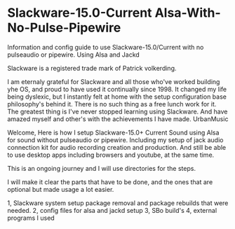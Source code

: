 # Slackware-15.0-Current Alsa-With-No-Pulse-Pipewire
Information and config guide to use Slackware-15.0/Current with no pulseaudio or pipewire. Using  Alsa and Jackd

Slackware is a registered trade mark of Patrick volkerding.

I am eternaly grateful for Slackware and all those who've worked building yhe OS, and proud to have used it continually since 1998. It changed my life being  dyslexic, but I instantly felt at home with the setup configuration base philosophy's behind it.
There is no such thing as a free lunch work for it. The greatest thing is I've never stopped learning using Slackware. And have amazed myself and other's with the achievements I have made. UrbanMusic

Welcome, Here is how I setup Slackware-15.0+ Current Sound using Alsa for sound without pulseaudio or pipewire. Including my setup of jack audio connection kit for audio recording creation and production. And still be able to use desktop apps including browsers and youtube, at the same time.

This is an ongoing journey and I will use directories for the steps.

I will make it clear the parts that have to be done, and the ones that are optional but made usage a lot easier.

1, Slackware system setup package removal and package rebuilds that were needed.
2, config files for alsa and jackd setup
3, SBo build's
4, external programs I used
